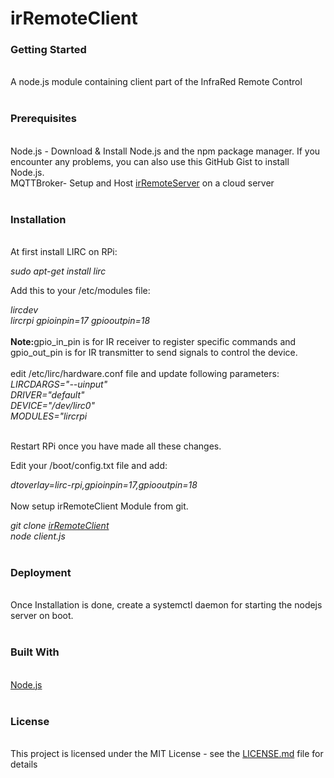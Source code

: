 # irRemoteClient


<h3>Getting Started</h3><br>
A node.js module containing client  part of the InfraRed Remote Control
<br>
<br>
<h3>Prerequisites</h3><br>
Node.js - Download & Install Node.js and the npm package manager. If you encounter any problems, you can also use this GitHub Gist to install Node.js.<br>
MQTTBroker- Setup and Host <a href="https://github.com/iotwale/irRemoteServer">irRemoteServer</a> on a cloud server 
<br>
<br>
<h3>Installation</h3><br>
At first install LIRC on RPi:<br>

_sudo apt-get install lirc_<br>

Add this to your /etc/modules file:<br>

_lircdev<br>
lircrpi gpioinpin=17 gpiooutpin=18<br>_<br>
<b>Note:</b>gpio_in_pin is for IR receiver to register specific commands and gpio_out_pin is for IR transmitter to send signals to control the device.
<br><br>
edit /etc/lirc/hardware.conf file and update following parameters:
<br>
_LIRCDARGS="--uinput"<br>
DRIVER="default"<br>
DEVICE="/dev/lirc0"<br>
MODULES="lircrpi<br>
<br>_

Restart RPi once you have made all these changes.
<br>

Edit your /boot/config.txt file and add:
<br>

_dtoverlay=lirc-rpi,gpioinpin=17,gpiooutpin=18_
<br><br>
Now setup irRemoteClient Module from git.

_git clone <a href="https://github.com/iotwale/irRemoteClient">irRemoteClient</a><br>
node client.js_
<br>
<br>
<h3>Deployment</h3><br>
Once Installation is done, create a systemctl daemon for starting the nodejs server on boot.
<br><br>
<h3>Built With</h3><br>
<a href ="https://nodejs.org/en/">Node.js</a>
<br><br>
<h3>License</h3><br>
This project is licensed under the MIT License - see the <a href="https://github.com/iotwale/irRemoteClient/blob/master/LICENSE.md">LICENSE.md</a> file for details
